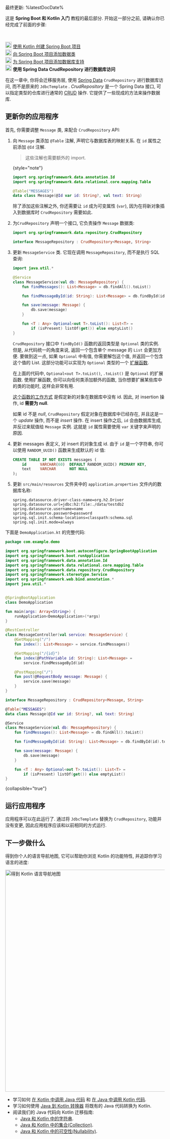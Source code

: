 [//]: # (title: 使用 Spring Data CrudRepository 进行数据库访问)
[//]: # (description: 在 Kotlin 编写的 Spring Boot 项目中使用 Spring Data.)

最终更新: %latestDocDate%

<tldr>
    <p>
        这是 <strong>Spring Boot 和 Kotlin 入门</strong> 教程的最后部分.
        开始这一部分之前, 请确认你已经完成了前面的步骤:
    </p><br/>
    <p>
        <img src="icon-1-done.svg" width="20" alt="第 1 步"/> <a href="jvm-create-project-with-spring-boot.md">使用 Kotlin 创建 Spring Boot 项目</a><br/>
        <img src="icon-2-done.svg" width="20" alt="第 2 步"/> <a href="jvm-spring-boot-add-data-class.md">向 Spring Boot 项目添加数据类</a><br/>
        <img src="icon-3-done.svg" width="20" alt="第 3 步"/> <a href="jvm-spring-boot-add-db-support.md">为 Spring Boot 项目添加数据库支持</a><br/>
        <img src="icon-4.svg" width="20" alt="第 4 步"/> <strong>使用 Spring Data CrudRepository 进行数据库访问</strong>
    </p>
</tldr>

在这一章中, 你将会迁移服务层, 使用 [Spring Data](https://docs.spring.io/spring-data/commons/docs/current/api/org/springframework/data/repository/CrudRepository.html)
`CrudRepository` 进行数据库访问, 而不是原来的 `JdbcTemplate` .
_CrudRepository_ 是一个 Spring Data 接口, 可以指定类型的仓库进行通常的 [CRUD](https://en.wikipedia.org/wiki/Create,_read,_update_and_delete) 操作.
它提供了一些现成的方法来操作数据库.

## 更新你的应用程序

首先, 你需要调整 `Message` 类, 来配合 `CrudRepository` API:

1. 向 `Message` 类添加 `@Table` 注解, 声明它与数据库表的映射关系.
   在 `id` 属性之前添加 `@Id` 注解.

    > 这些注解也需要额外的 import.
    >
    {style="note"}

    ```kotlin
    import org.springframework.data.annotation.Id
    import org.springframework.data.relational.core.mapping.Table

    @Table("MESSAGES")
    data class Message(@Id var id: String?, val text: String)
    ```

   除了添加这些注解之外, 你还需要让 `id` 成为可变属性 (`var`), 因为在将新对象插入到数据库时 `CrudRepository` 需要如此.

2. 为`CrudRepository` 声明一个接口, 它负责操作 `Message` 数据类:

    ```kotlin
    import org.springframework.data.repository.CrudRepository

    interface MessageRepository : CrudRepository<Message, String>
    ```

3. 更新 `MessageService` 类. 它现在调用 `MessageRepository`, 而不是执行 SQL 查询:

    ```kotlin
    import java.util.*

    @Service
    class MessageService(val db: MessageRepository) {
        fun findMessages(): List<Message> = db.findAll().toList()

        fun findMessageById(id: String): List<Message> = db.findById(id).toList()

        fun save(message: Message) {
            db.save(message)
        }

        fun <T : Any> Optional<out T>.toList(): List<T> =
            if (isPresent) listOf(get()) else emptyList()
    }
    ```

    <deflist collapsible="true">
       <def title="扩展函数">
          <p>
            <code>CrudRepository</code> 接口中 <code>findById()</code> 函数的返回类型是 <code>Optional</code> 类的实例.
            但是, 从代码统一的角度来说, 返回一个包含单个 message 的 <code>List</code> 会更加方便.
            要做到这一点, 如果 <code>Optional</code> 中有值, 你需要解包这个值, 并返回一个包含这个值的 List.
            这部分功能可以实现为 <code>Optional</code> 类型的一个 <a href="extensions.md#extension-functions">扩展函数</a>.
          </p>
          <p>
            在上面的代码中, <code>Optional&lt;out T&gt;.toList()</code>, <code>.toList()</code> 是 <code>Optional</code> 的扩展函数.
            使用扩展函数, 你可以向任何类添加额外的函数, 当你想要扩展某些库中的类的功能时, 这样会非常有用.
          </p>
       </def>
       <def title="CrudRepository save() 函数">
          <p>
            <a href="https://docs.spring.io/spring-data/jdbc/docs/current/reference/html/#jdbc.entity-persistence">这个函数的工作方式</a> 是假定新的对象在数据库中没有 id.
            因此, 对 insertion 操作, id <b>需要为 null</b>.
          </p>
          <p>
            如果 id 不是 <i>null</i>, <code>CrudRepository</code> 假定对象在数据库中已经存在, 并且这是一个 <i>update</i> 操作, 而不是 <i>insert</i> 操作.
            在 insert 操作之后, <code>id</code> 会由数据库生成, 并反过来赋值给 <code>Message</code> 实例.
            这就是 <code>id</code> 属性需要使用 <code>var</code> 关键字来声明的原因.
          </p>
       </def>
    </deflist>

4. 更新 messages 表定义, 对 insert 的对象生成 id. 由于 `id` 是一个字符串, 你可以使用 `RANDOM_UUID()` 函数来生成默认的 id 值:

    ```sql
    CREATE TABLE IF NOT EXISTS messages (
        id      VARCHAR(60)  DEFAULT RANDOM_UUID() PRIMARY KEY,
        text    VARCHAR      NOT NULL
    );
    ```

5. 更新 `src/main/resources` 文件夹中的 `application.properties` 文件内的数据库名称:

   ```none
   spring.datasource.driver-class-name=org.h2.Driver
   spring.datasource.url=jdbc:h2:file:./data/testdb2
   spring.datasource.username=name
   spring.datasource.password=password
   spring.sql.init.schema-locations=classpath:schema.sql
   spring.sql.init.mode=always
   ```

下面是 `DemoApplication.kt` 的完整代码:

```kotlin
package com.example.demo

import org.springframework.boot.autoconfigure.SpringBootApplication
import org.springframework.boot.runApplication
import org.springframework.data.annotation.Id
import org.springframework.data.relational.core.mapping.Table
import org.springframework.data.repository.CrudRepository
import org.springframework.stereotype.Service
import org.springframework.web.bind.annotation.*
import java.util.*


@SpringBootApplication
class DemoApplication

fun main(args: Array<String>) {
    runApplication<DemoApplication>(*args)
}

@RestController
class MessageController(val service: MessageService) {
    @GetMapping("/")
    fun index(): List<Message> = service.findMessages()

    @GetMapping("/{id}")
    fun index(@PathVariable id: String): List<Message> =
        service.findMessageById(id)

    @PostMapping("/")
    fun post(@RequestBody message: Message) {
        service.save(message)
    }
}

interface MessageRepository : CrudRepository<Message, String>

@Table("MESSAGES")
data class Message(@Id var id: String?, val text: String)

@Service
class MessageService(val db: MessageRepository) {
    fun findMessages(): List<Message> = db.findAll().toList()

    fun findMessageById(id: String): List<Message> = db.findById(id).toList()

    fun save(message: Message) {
        db.save(message)
    }

    fun <T : Any> Optional<out T>.toList(): List<T> =
        if (isPresent) listOf(get()) else emptyList()
}
```
{collapsible="true"}

## 运行应用程序

应用程序可以在此运行了.
通过将 `JdbcTemplate` 替换为 `CrudRepository`, 功能并没有变更, 因此应用程序应该和以前相同的方式运行.

## 下一步做什么

得到你个人的语言导航地图, 它可以帮助你浏览 Kotlin 的功能特性, 并追踪你学习语言的进度:

<a href="https://resources.jetbrains.com/storage/products/kotlin/docs/Kotlin_Language_Features_Map.pdf">
   <img src="get-kotlin-language-map.png" width="700" alt="得到 Kotlin 语言导航地图"/>
</a>

* 学习如何 [在 Kotlin 中调用 Java 代码](java-interop.md) 和 [在 Java 中调用 Kotlin 代码](java-to-kotlin-interop.md).
* 学习如何使用 [Java 到 Kotlin 转换器](mixing-java-kotlin-intellij.md#converting-an-existing-java-file-to-kotlin-with-j2k) 将既有的 Java 代码转换为 Kotlin.
* 阅读我们的 Java 代码向 Kotlin 迁移指南:
  * [Java 和 Kotlin 中的字符串](java-to-kotlin-idioms-strings.md).
  * [Java 和 Kotlin 中的集合(Collection)](java-to-kotlin-collections-guide.md).
  * [Java 和 Kotlin 中的可空性(Nullability)](java-to-kotlin-nullability-guide.md).
